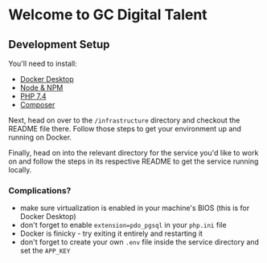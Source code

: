 # Welcome to GC Digital Talent

## Development Setup

You'll need to install:
- [Docker Desktop](https://www.docker.com/products/docker-desktop)
- [Node & NPM](https://nodejs.org/en/)
- [PHP 7.4](https://www.php.net/downloads)
- [Composer](https://getcomposer.org/)

Next, head on over to the `/infrastructure` directory and checkout the README file there. Follow those steps to get your environment up and running on Docker.

Finally, head on into the relevant directory for the service you'd like to work on and follow the steps in its respective README to get the service running locally.

### Complications?
- make sure virtualization is enabled in your machine's BIOS (this is for Docker Desktop)
- don't forget to enable `extension=pdo_pgsql` in your `php.ini` file
- Docker is finicky - try exiting it entirely and restarting it
- don't forget to create your own `.env` file inside the service directory and set the `APP_KEY`
